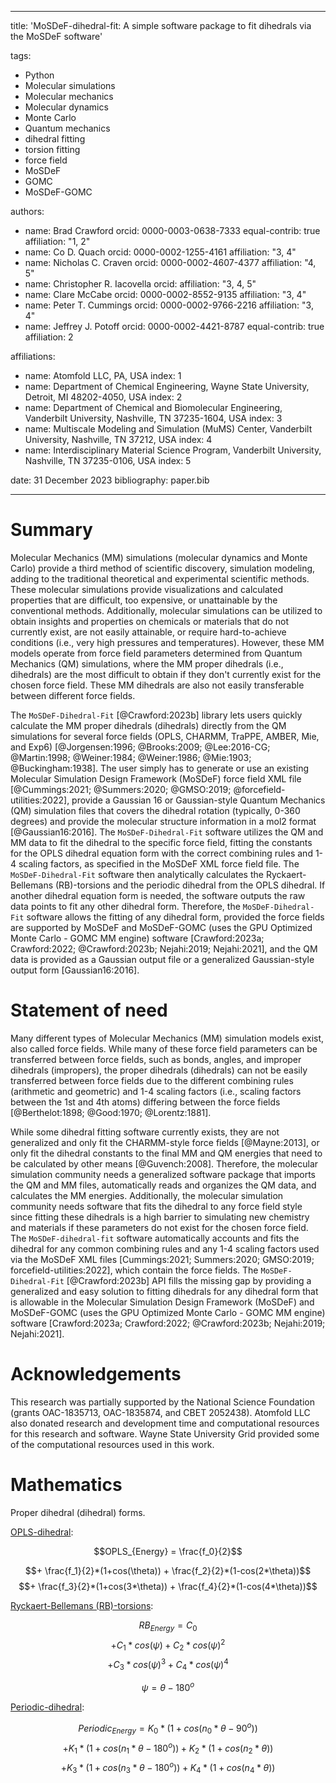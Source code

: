 
---
title: 'MoSDeF-dihedral-fit: A simple software package to fit dihedrals via the MoSDeF software'

tags:
  - Python
  - Molecular simulations
  - Molecular mechanics
  - Molecular dynamics
  - Monte Carlo
  - Quantum mechanics
  - dihedral fitting
  - torsion fitting
  - force field
  - MoSDeF
  - GOMC
  - MoSDeF-GOMC

authors:
  - name: Brad Crawford
    orcid: 0000-0003-0638-7333
    equal-contrib: true
    affiliation: "1, 2"
  - name: Co D. Quach
    orcid: 0000-0002-1255-4161
    affiliation: "3, 4"
  - name: Nicholas C. Craven
    orcid: 0000-0002-4607-4377
    affiliation: "4, 5"
  - name: Christopher R. Iacovella
    orcid:
    affiliation: "3, 4, 5"
  - name: Clare McCabe
    orcid: 0000-0002-8552-9135
    affiliation: "3, 4"
  - name: Peter T. Cummings
    orcid: 0000-0002-9766-2216
    affiliation: "3, 4"
  - name: Jeffrey J. Potoff
    orcid: 0000-0002-4421-8787
    equal-contrib: true
    affiliation: 2

affiliations:
 - name: Atomfold LLC, PA, USA
   index: 1
 - name: Department of Chemical Engineering, Wayne State University, Detroit, MI 48202-4050, USA
   index: 2
 - name: Department of Chemical and Biomolecular Engineering, Vanderbilt University, Nashville, TN 37235-1604, USA
   index: 3
 - name: Multiscale Modeling and Simulation (MuMS) Center, Vanderbilt University, Nashville, TN 37212, USA
   index: 4
 - name: Interdisciplinary Material Science Program, Vanderbilt University, Nashville, TN 37235-0106, USA
   index: 5

date: 31 December 2023
bibliography: paper.bib

---

# Summary

Molecular Mechanics (MM) simulations (molecular dynamics and Monte Carlo) provide a third method of scientific discovery, simulation modeling, adding to the traditional theoretical and experimental scientific methods.  These molecular simulations provide visualizations and calculated properties that are difficult, too expensive, or unattainable by the conventional methods.  Additionally, molecular simulations can be utilized to obtain insights and properties on chemicals or materials that do not currently exist, are not easily attainable, or require hard-to-achieve conditions (i.e., very high pressures and temperatures).  However, these MM models operate from force field parameters determined from Quantum Mechanics (QM) simulations, where the MM proper dihedrals (i.e., dihedrals) are the most difficult to obtain if they don't currently exist for the chosen force field. These MM dihedrals are also not easily transferable between different force fields.

The `MoSDeF-Dihedral-Fit` [@Crawford:2023b] library lets users quickly calculate the MM proper dihedrals (dihedrals) directly from the QM simulations for several force fields (OPLS, CHARMM, TraPPE, AMBER, Mie, and Exp6) [@Jorgensen:1996; @Brooks:2009; @Lee:2016-CG; @Martin:1998; @Weiner:1984; @Weiner:1986; @Mie:1903; @Buckingham:1938].  The user simply has to generate or use an existing Molecular Simulation Design Framework (MoSDeF) force field XML file [@Cummings:2021; @Summers:2020; @GMSO:2019; @forcefield-utilities:2022], provide a Gaussian 16 or Gaussian-style Quantum Mechanics (QM) simulation files that covers the dihedral rotation (typically, 0-360 degrees) and provide the molecular structure information in a mol2 format [@Gaussian16:2016].  The `MoSDeF-Dihedral-Fit` software utilizes the QM and MM data to fit the dihedral to the specific force field, fitting the constants for the OPLS dihedral equation form with the correct combining rules and 1-4 scaling factors, as specified in the MoSDeF XML force field file.  The `MoSDeF-Dihedral-Fit` software then analytically calculates the Ryckaert-Bellemans (RB)-torsions and the periodic dihedral from the OPLS dihedral.  If another dihedral equation form is needed, the software outputs the raw data points to fit any other dihedral form.  Therefore, the `MoSDeF-Dihedral-Fit` software allows the fitting of any dihedral form, provided the force fields are supported by MoSDeF and MoSDeF-GOMC (uses the GPU Optimized Monte Carlo - GOMC MM engine) software [Crawford:2023a; Crawford:2022; @Crawford:2023b; Nejahi:2019; Nejahi:2021], and the QM data is provided as a Gaussian output file or a generalized Gaussian-style output form [Gaussian16:2016].


# Statement of need

Many different types of Molecular Mechanics (MM) simulation models exist, also called force fields.  While many of these force field parameters can be transferred between force fields, such as bonds, angles, and improper dihedrals (impropers), the proper dihedrals (dihedrals) can not be easily transferred between force fields due to the different combining rules (arithmetic and geometric) and 1-4 scaling factors (i.e., scaling factors between the 1st and 4th atoms) differing between the force fields [@Berthelot:1898; @Good:1970; @Lorentz:1881].

While some dihedral fitting software currently exists, they are not generalized and only fit the CHARMM-style force fields [@Mayne:2013], or only fit the dihedral constants to the final MM and QM energies that need to be calculated by other means [@Guvench:2008].  Therefore, the molecular simulation community needs a generalized software package that imports the QM and MM files, automatically reads and organizes the QM data, and calculates the MM energies.  Additionally, the molecular simulation community needs software that fits the dihedral to any force field style since fitting these dihedrals is a high barrier to simulating new chemistry and materials if these parameters do not exist for the chosen force field.  The `MoSDeF-dihedral-fit` software automatically accounts and fits the dihedral for any common combining rules and any 1-4 scaling factors used via the MoSDeF XML files [Cummings:2021; Summers:2020; GMSO:2019; forcefield-utilities:2022], which contain the force fields. The `MoSDeF-Dihedral-Fit` [@Crawford:2023b] API fills the missing gap by providing a generalized and easy solution to fitting dihedrals for any dihedral form that is allowable in the Molecular Simulation Design Framework (MoSDeF) and MoSDeF-GOMC (uses the GPU Optimized Monte Carlo - GOMC MM engine) software [Crawford:2023a; Crawford:2022; @Crawford:2023b; Nejahi:2019; Nejahi:2021].

# Acknowledgements

This research was partially supported by the National Science Foundation (grants OAC-1835713, OAC-1835874, and CBET 2052438).  Atomfold LLC also donated research and development time and computational resources for this research and software.  Wayne State University Grid provided some of the computational resources used in this work.

# Mathematics

Proper dihedral (dihedral) forms.


<u>OPLS-dihedral</u>:

$$OPLS_{Energy} = \frac{f_0}{2}$$

$$+ \frac{f_1}{2}*(1+cos(\theta)) + \frac{f_2}{2}*(1-cos(2*\theta))$$
$$+ \frac{f_3}{2}*(1+cos(3*\theta)) + \frac{f_4}{2}*(1-cos(4*\theta))$$

<u>Ryckaert-Bellemans (RB)-torsions</u>:

$$RB_{Energy} = C_0$$
$$+ C_1*cos(\psi) + C_2*cos(\psi)^2$$
$$+ C_3*cos(\psi)^3 + C_4*cos(\psi)^4$$
$$ $$

$$\psi = \theta - 180^o$$

<u>Periodic-dihedral</u>:

$$Periodic_{Energy} = K_0 * (1 + cos(n_0*\theta - 90^o))$$
$$+ K_1 * (1 + cos(n_1*\theta - 180^o)) + K_2 * (1 + cos(n_2*\theta))$$
$$+  K_3 * (1 + cos(n_3*\theta - 180^o)) +  K_4 * (1 + cos(n_4*\theta))$$
